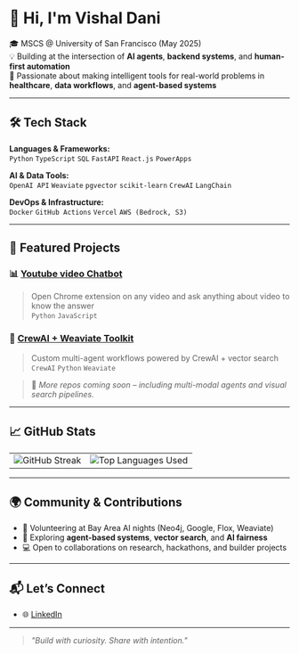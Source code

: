 # 👋 Hi, I'm Vishal Dani

🎓 MSCS @ University of San Francisco (May 2025)  
💡 Building at the intersection of **AI agents**, **backend systems**, and **human-first automation**  
🌱 Passionate about making intelligent tools for real-world problems in **healthcare**, **data workflows**, and **agent-based systems**

---

## 🛠️ Tech Stack

**Languages & Frameworks:**  
`Python` `TypeScript` `SQL` `FastAPI` `React.js` `PowerApps`  

**AI & Data Tools:**  
`OpenAI API` `Weaviate` `pgvector` `scikit-learn` `CrewAI` `LangChain`  

**DevOps & Infrastructure:**  
`Docker` `GitHub Actions` `Vercel` `AWS (Bedrock, S3)`

---

## 🚀 Featured Projects

### 📊 [Youtube video Chatbot](https://github.com/puranjaigarg783/mongoGenAI)  
> Open Chrome extension on any video and ask anything about video to know the answer  
`Python` `JavaScript`

### 🤖 [CrewAI + Weaviate Toolkit](https://github.com/vishaldani1602/Into-the-Vectorverse-Workshop)  
> Custom multi-agent workflows powered by CrewAI + vector search  
`CrewAI` `Python` `Weaviate`

> 🔗 *More repos coming soon – including multi-modal agents and visual search pipelines.*

---

## 📈 GitHub Stats

<table>
  <tr>
    <td>
      <img src="https://streak-stats.demolab.com/?user=vishaldani1602&hide_border=false" alt="GitHub Streak" />
    </td>
    <td>
      <img src="https://github-readme-stats.vercel.app/api/top-langs/?username=vishaldani1602&layout=compact&hide_border=false" alt="Top Languages Used" />
    </td>
  </tr>
</table>

---

## 🌍 Community & Contributions

- 💬 Volunteering at Bay Area AI nights (Neo4j, Google, Flox, Weaviate)
- 🧠 Exploring **agent-based systems**, **vector search**, and **AI fairness**
- 💻 Open to collaborations on research, hackathons, and builder projects

---

## 📬 Let’s Connect

- 🌐 [LinkedIn](https://www.linkedin.com/in/vishal-dani/)  

---

> _"Build with curiosity. Share with intention."_
